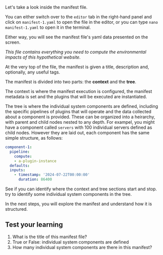 Let's take a look inside the manifest file.

You can either switch over to the `editor` tab in the right-hand panel and click on `manifest-1.yaml` to open the file in the editor, or you can type `nano manifest-1.yaml` to open it in the terminal.

Either way, you will see the manifest file's yaml data presented on the screen.

*This file contains everything you need to compute the environmental impacts of this hypothetical website.*

At the very top of the file, the manifest is given a title, description and, optionally, any useful tags.

The manifest is divided into two parts: the **context** and the **tree**.

The context is where the manifest execution is configured, the manifest metadata is set and the plugins that will be executed are instantiated.

The tree is where the individual system components are defined, including the specific pipelines of plugins that will operate and the data collected about a component is provided. These can be organized into a heirarchy, with parent and child nodes nested to any depth. For exampel, you might have a component called `servers` with 100 individual servers defined as child nodes. However they are laid out, each component has the same simple structure, as follows:

```yaml
component-1:
  pipeline:
    compute:
    - a-plugin-instance
  defaults:
  inputs:
    - timestamp: '2024-07-22T00:00:00'
      duration: 86400
```

See if you can identify where the context and tree sections start and stop. try to identify some individual system components in the tree.

In the next steps, you will explore the manifest and understand how it is structured.

## Test your learning

1) What is the title of this manifest file?
2) True or False: individual system components are defined 
3) How many individual system components are there in this manifest?
